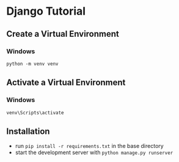 # Django Tutorial

## Create a Virtual Environment
### Windows

`python -m venv venv`

## Activate a Virtual Environment
### Windows

`venv\Scripts\activate`

## Installation
* run `pip install -r requirements.txt` in the base directory
* start the development server with `python manage.py runserver`